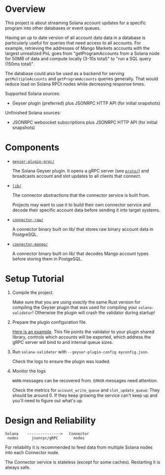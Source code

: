 Overview
========

This project is about streaming Solana account updates for a specific program
into other databases or event queues.

Having an up to date version of all account data data in a database is
particularly useful for queries that need access to all accounts. For example,
retrieving the addresses of Mango Markets accounts with the largest unrealized
PnL goes from "getProgramAccounts from a Solana node for 50MB of data and compute
locally (3-10s total)" to "run a SQL query (150ms total)".

The database could also be used as a backend for serving `getMultipleAccounts`
and `getProgramAccounts` queries generally. That would reduce load on Solana RPCt
nodes while decreasing response times.

Supported Solana sources:
- Geyser plugin (preferred) plus JSONRPC HTTP API (for initial snapshots)

Unfinished Solana sources:
- JSONRPC websocket subscriptions plus JSONRPC HTTP API (for initial snapshots)



Components
==========

- [`geyser-plugin-grpc/`](geyser-plugin-grpc/)

  The Solana Geyser plugin. It opens a gRPC server (see [`proto/`](proto/)) and
  broadcasts account and slot updates to all clients that connect.

- [`lib/`](lib/)

  The connector abstractions that the connector service is built from.

  Projects may want to use it to build their own connector service and decode
  their specific account data before sending it into target systems.

- [`connector-raw/`](connector-raw/)

  A connector binary built on lib/ that stores raw binary account data in
  PostgreSQL.

- [`connector-mango/`](connector-mango/)

  A connector binary built on lib/ that decodes Mango account types before
  storing them in PostgeSQL.


Setup Tutorial
==============

1. Compile the project.

   Make sure that you are using _exactly_ the same Rust version for compiling the
   Geyser plugin that was used for compiling your `solana-validator`! Otherwise
   the plugin will crash the validator during startup!

2. Prepare the plugin configuration file.

   [Here is an example](geyser-plugin-grpc/example-config.json). This file
   points the validator to your plugin shared library, controls which accounts
   will be exported, which address the gRPC server will bind to and internal
   queue sizes.

3. Run `solana-validator` with `--geyser-plugin-config myconfig.json`.

   Check the logs to ensure the plugin was loaded.

4. Monitor the logs

   `WARN` messages can be recovered from. `ERROR` messages need attention.

   Check the metrics for `account_write_queue` and `slot_update_queue`: They should
   be around 0. If they keep growing the service can't keep up and you'll need
   to figure out what's up.


Design and Reliability
======================

```
Solana    --------------->   Connector 
 nodes      jsonrpc/gRPC       nodes
```

For reliability it is recommended to feed data from multiple Solana nodes into
each Connector node.

The Connector service is stateless (except for some caches). Restarting it is
always safe.
